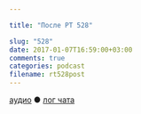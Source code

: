 ```yaml
---

title: "После РТ 528"

slug: "528"
date: 2017-01-07T16:59:00+03:00
comments: true
categories: podcast
filename: rt528post
---
```

[аудио](http://cdn.radio-t.com/rt528post.mp3) ● [лог чата](http://chat.radio-t.com/logs/radio-t-528.html)
<audio src="http://cdn.radio-t.com/rt528post.mp3" preload="none"/>


